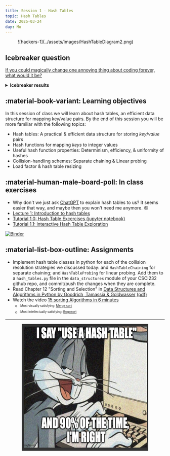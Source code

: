 ```yaml
---
title: Session 1 - Hash Tables
topic: Hash Tables
date: 2025-03-24
day: Mo
---
```



<figure markdown="span">
  ![hackers-1](../assets/images/HashTableDiagram2.png)
</figure>

<!--

<p align="center">
<img src="../../assets/images/HashTableDiagram2.png" height="10"></p>
-->
## Icebreaker question  
[If you could magically change one annoying thing about coding forever, what would it be?](https://www.menti.com/alfkdjwcnv51)

<details>
<summary><b>Icebreaker results</b></summary>

<div style='position: relative; padding-bottom: 56.25%; padding-top: 35px; height: 0; overflow: hidden;'><iframe sandbox='allow-scripts allow-same-origin allow-presentation' allowfullscreen='true' allowtransparency='true' frameborder='0' height='315' src='https://www.mentimeter.com/app/presentation/alhur8tnokazyfwxgx5i83rfekpoami6/embed' style='position: absolute; top: 0; left: 0; width: 100%; height: 100%;' width='420'></iframe></div>

</details>

## :material-book-variant: Learning objectives

In this session of class we will learn about hash tables, an efficient
data structure for mapping key/value pairs. By the end of this session 
you will be more familiar with the following topics:

- Hash tables: A practical & efficient data structure for storing *key*/*value* pairs
- Hash functions for mapping *keys* to integer values
- Useful hash function properties: Determinism, efficiency, & uniformity of hashes
- Collision-handling schemes: Separate chaining & Linear probing
- Load factor & hash table resizing

## :material-human-male-board-poll: In class exercises
- Why don't we just ask [ChatGPT](https://chatgpt.com/) to explain hash tables to us? It seems easier that way, and maybe then you won't need me anymore. :disappointed:
- [Lecture 1: Introduction to hash tables](../../lectures/1.0/)
- [Tutorial 1.0: Hash Table Excercises (jupyter notebook)](../../tutorials/1.0-hash-table-experiments)
- [Tutorial 1.1: Interactive Hash Table Exploration](../../tutorials/1.1-interactive-hash-tables)

[![Binder](https://mybinder.org/badge_logo.svg)](https://mybinder.org/v2/gh/isaacovercast/CSCI232/HEAD)

## :material-list-box-outline: Assignments
- Implement hash table classes in python for each of the collision resolution
strategies we discussed today: and `HashTableChaining` for separate chaining; 
and `HashTableProbing` for linear probing. Add them to a `hash_tables.py`
file in the `data_structures` module of your CSCI232 github repo, and 
commit/push the changes when they are complete. 
- Read Chapter 12 "Sorting and Selection" in [Data Structures and Algorithms in Python by Goodrich, Tamassia & Goldwasser](https://www.wiley.com/en-us/Data+Structures+and+Algorithms+in+Python%2C+1st+Edition-p-9781118290279) [(pdf)](https://nibmehub.com/opac-service/pdf/read/Data%20Structures%20and%20Algorithms%20in%20Python.pdf)
- Watch the video [15 sorting Algorithms in 6 minutes](https://www.youtube.com/watch?v=kPRA0W1kECg)
    - <sup><sub>Most visually satisfying: [Merge sort](https://youtu.be/kPRA0W1kECg?feature=shared&t=65)</sub></sup>
    - <sup><sub>Most intellectually satisfying: [Bogosort](https://youtu.be/kPRA0W1kECg?feature=shared&t=316)</sub></sup>


-----------------------------------------------------

<p align="center">
<img src="../../assets/images/BugsHashTable.png" width="400" height="400"></p>
